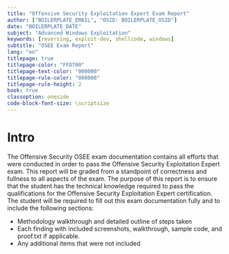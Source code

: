 ```yaml
---
title: "Offensive Security Exploitation Expert Exam Report"
author: ["BOILERPLATE_EMAIL", "OSID: BOILERPLATE_OSID"]
date: "BOILERPLATE_DATE"
subject: "Advanced Windows Exploitation"
keywords: [reversing, exploit-dev, shellcode, windows]
subtitle: "OSEE Exam Report"
lang: "en"
titlepage: true
titlepage-color: "FFD700"
titlepage-text-color: "000000"
titlepage-rule-color: "000000"
titlepage-rule-height: 2
book: true
classoption: oneside
code-block-font-size: \scriptsize
---
```

# Intro

The Offensive Security OSEE exam documentation contains all efforts that were conducted in order to pass the Offensive Security Exploitation Expert exam. This report will be graded from a standpoint of correctness and fullness to all aspects of the exam. The purpose of this report is to ensure that the student has the technical knowledge required to pass the qualifications for the Offensive Security Exploitation Expert certification.
The student will be required to fill out this exam documentation fully and to include the following sections:

- Methodology walkthrough and detailed outline of steps taken
- Each finding with included screenshots, walkthrough, sample code, and proof.txt if applicable.
- Any additional items that were not included
